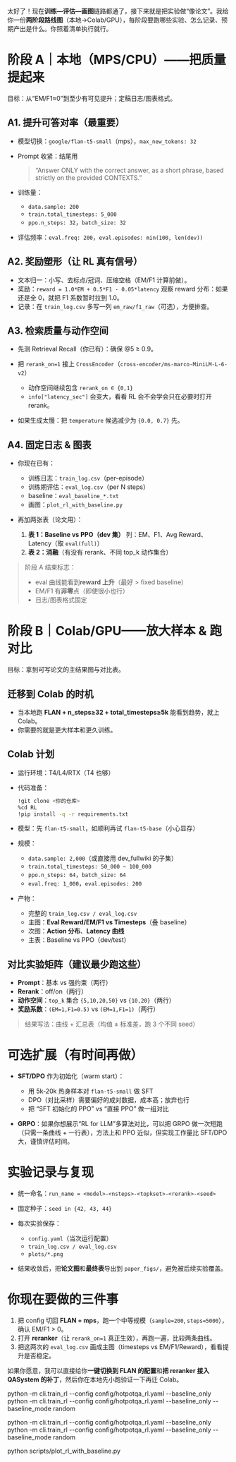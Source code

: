 太好了！现在**训练—评估—画图**链路都通了，接下来就是把实验做“像论文”。我给你一份**两阶段路线图**（本地→Colab/GPU），每阶段要跑哪些实验、怎么记录、预期产出是什么。你照着清单执行就行。

# 阶段 A｜本地（MPS/CPU）——把质量提起来

目标：从“EM/F1≈0”到至少有可见提升；定稿日志/图表格式。

## A1. 提升可答对率（最重要）

* 模型切换：`google/flan-t5-small`（mps），`max_new_tokens: 32`
* Prompt 收紧：结尾用

  > “Answer ONLY with the correct answer, as a short phrase, based strictly on the provided CONTEXTS.”
* 训练量：

  * `data.sample: 200`
  * `train.total_timesteps: 5_000`
  * `ppo.n_steps: 32`，`batch_size: 32`
* 评估频率：`eval.freq: 200`，`eval.episodes: min(100, len(dev))`

## A2. 奖励塑形（让 RL 真有信号）

* 文本归一：小写、去标点/冠词、压缩空格（EM/F1 计算前做）。
* 奖励：`reward = 1.0*EM + 0.5*F1 - 0.05*latency`
  观察 reward 分布：如果还是全 0，就把 F1 系数暂时拉到 1.0。
* 记录：在 `train_log.csv` 多写一列 `em_raw/f1_raw`（可选），方便排查。

## A3. 检索质量与动作空间

* 先测 Retrieval Recall（你已有）：确保 @5 ≥ 0.9。
* 把 `rerank_on=1` 接上 `CrossEncoder`（`cross-encoder/ms-marco-MiniLM-L-6-v2`）

  * 动作空间继续包含 `rerank_on ∈ {0,1}`
  * `info["latency_sec"]` 会变大，看看 RL 会不会学会只在必要时打开 rerank。
* 如果生成太慢：把 `temperature` 候选减少为 `{0.0, 0.7}` 先。

## A4. 固定日志 & 图表

* 你现在已有：

  * 训练日志：`train_log.csv`（per-episode）
  * 训练期评估：`eval_log.csv`（per N steps）
  * baseline：`eval_baseline_*.txt`
  * 画图：`plot_rl_with_baseline.py`
* 再加两张表（论文用）：

  1. **表 1：Baseline vs PPO（dev 集）**
     列：EM、F1、Avg Reward、Latency（取 `eval(full)`）
  2. **表 2：消融**（有没有 rerank、不同 top\_k 动作集合）

> 阶段 A 结束标志：
>
> * eval 曲线能看到**reward 上升**（最好 > fixed baseline）
> * EM/F1 有**非零**点（即使很小也行）
> * 日志/图表格式固定

# 阶段 B｜Colab/GPU——放大样本 & 跑对比

目标：拿到可写论文的主结果图与对比表。

## 迁移到 Colab 的时机

* 当本地跑 **FLAN + n\_steps≥32 + total\_timesteps≥5k** 能看到趋势，就上 Colab。
* 你需要的就是更大样本和更久训练。

## Colab 计划

* 运行环境：T4/L4/RTX（T4 也够）
* 代码准备：

  ```bash
  !git clone <你的仓库>
  %cd RL
  !pip install -q -r requirements.txt
  ```
* 模型：先 `flan-t5-small`，如顺利再试 `flan-t5-base`（小心显存）
* 规模：

  * `data.sample: 2,000`（或直接用 dev\_fullwiki 的子集）
  * `train.total_timesteps: 50_000 ~ 100_000`
  * `ppo.n_steps: 64`，`batch_size: 64`
  * `eval.freq: 1_000`，`eval.episodes: 200`
* 产物：

  * 完整的 `train_log.csv / eval_log.csv`
  * 主图：**Eval Reward/EM/F1 vs Timesteps**（叠 baseline）
  * 次图：**Action 分布**、**Latency 曲线**
  * 主表：Baseline vs PPO（dev/test）

## 对比实验矩阵（建议最少跑这些）

* **Prompt**：基本 vs 强约束（两行）
* **Rerank**：off/on（两行）
* **动作空间**：`top_k` 集合 `{5,10,20,50}` vs `{10,20}`（两行）
* **奖励系数**：`(EM=1,F1=0.5)` vs `(EM=1,F1=1)`（两行）

> 结果写法：曲线 + 汇总表（均值 ± 标准差，跑 3 个不同 seed）

# 可选扩展（有时间再做）

* **SFT/DPO** 作为初始化（warm start）：

  * 用 5k-20k 热身样本对 `flan-t5-small` 做 SFT
  * DPO（对比采样）需要偏好的成对数据，成本高；放弃也行
  * 把 “SFT 初始化的 PPO” vs “直接 PPO” 做一组对比
* **GRPO**：如果你想展示“RL for LLM”多算法对比，可以把 GRPO 做一次短跑（只需一条曲线 + 一行表），方法上和 PPO 近似，但实现工作量比 SFT/DPO 大，谨慎评估时间。

# 实验记录与复现

* 统一命名：`run_name = <model>-<nsteps>-<topkset>-<rerank>-<seed>`
* 固定种子：`seed in {42, 43, 44}`
* 每次实验保存：

  * `config.yaml`（当次运行配置）
  * `train_log.csv / eval_log.csv`
  * `plots/*.png`
* 结果收敛后，把**论文图**和**最终表**导出到 `paper_figs/`，避免被后续实验覆盖。

# 你现在要做的三件事

1. 把 config 切回 **FLAN + mps**，跑一个中等规模（`sample=200`, `steps=5000`），确认 EM/F1 > 0。
2. 打开 **reranker**（让 `rerank_on=1` 真正生效），再跑一遍，比较两条曲线。
3. 把这两次的 `eval_log.csv` 画成主图（timesteps vs EM/F1/Reward），看看提升是否稳定。

如果你愿意，我可以直接给你**一键切换到 FLAN 的配置**和**把 reranker 接入 QASystem 的补丁**，然后你在本地先小跑验证一下再迁 Colab。





python -m cli.train_rl --config config/hotpotqa_rl.yaml --baseline_only
python -m cli.train_rl --config config/hotpotqa_rl.yaml --baseline_only --baseline_mode random





python -m cli.train_rl --config config/hotpotqa_rl.yaml --baseline_only
python -m cli.train_rl --config config/hotpotqa_rl.yaml --baseline_only --baseline_mode random



python scripts/plot_rl_with_baseline.py